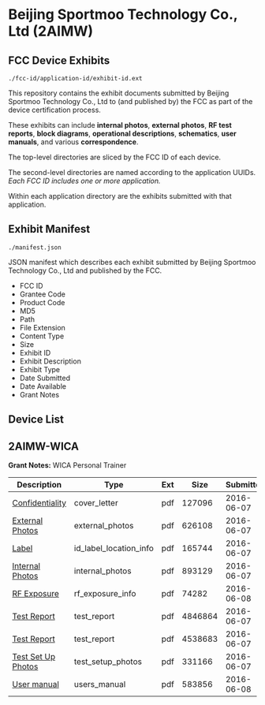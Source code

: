 # Beijing Sportmoo Technology Co., Ltd (2AIMW)
## FCC Device Exhibits

```
./fcc-id/application-id/exhibit-id.ext
```

This repository contains the exhibit documents submitted by Beijing Sportmoo Technology Co., Ltd to (and published by) the FCC as part of the device certification process.

These exhibits can include **internal photos**, **external photos**, **RF test reports**, **block diagrams**, **operational descriptions**, **schematics**, **user manuals**, and various **correspondence**.

The top-level directories are sliced by the FCC ID of each device.

The second-level directories are named according to the application UUIDs. *Each FCC ID includes one or more application.*

Within each application directory are the exhibits submitted with that application. 

## Exhibit Manifest

```
./manifest.json
```

JSON manifest which describes each exhibit submitted by Beijing Sportmoo Technology Co., Ltd and published by the FCC.

- FCC ID
- Grantee Code
- Product Code
- MD5
- Path
- File Extension
- Content Type
- Size
- Exhibit ID
- Exhibit Description
- Exhibit Type
- Date Submitted
- Date Available
- Grant Notes

## Device List
## 2AIMW-WICA
**Grant Notes:** WICA Personal Trainer

| Description | Type | Ext | Size | Submitted | Available |
| ----------- | ---- | --- | ---- | --------- | --------- |
| [Confidentiality](2AIMW-WICA/6b08b4d07b7c405bb34837ed3c0b04d9/3020766.pdf) | cover_letter | pdf | 127096 | 2016-06-07 | 2016-06-08 |
| [External Photos](2AIMW-WICA/6b08b4d07b7c405bb34837ed3c0b04d9/3020767.pdf) | external_photos | pdf | 626108 | 2016-06-07 | 2016-06-08 |
| [Label](2AIMW-WICA/6b08b4d07b7c405bb34837ed3c0b04d9/3020769.pdf) | id_label_location_info | pdf | 165744 | 2016-06-07 | 2016-06-08 |
| [Internal Photos](2AIMW-WICA/6b08b4d07b7c405bb34837ed3c0b04d9/3020768.pdf) | internal_photos | pdf | 893129 | 2016-06-07 | 2016-06-08 |
| [RF Exposure](2AIMW-WICA/6b08b4d07b7c405bb34837ed3c0b04d9/3022399.pdf) | rf_exposure_info | pdf | 74282 | 2016-06-08 | 2016-06-08 |
| [Test Report](2AIMW-WICA/6b08b4d07b7c405bb34837ed3c0b04d9/3020773.pdf) | test_report | pdf | 4846864 | 2016-06-07 | 2016-06-08 |
| [Test Report](2AIMW-WICA/6b08b4d07b7c405bb34837ed3c0b04d9/3020774.pdf) | test_report | pdf | 4538683 | 2016-06-07 | 2016-06-08 |
| [Test Set Up Photos](2AIMW-WICA/6b08b4d07b7c405bb34837ed3c0b04d9/3020772.pdf) | test_setup_photos | pdf | 331166 | 2016-06-07 | 2016-06-08 |
| [User manual](2AIMW-WICA/6b08b4d07b7c405bb34837ed3c0b04d9/3022400.pdf) | users_manual | pdf | 583856 | 2016-06-08 | 2016-06-08 |
